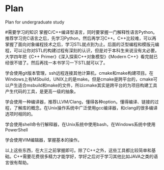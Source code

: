 # Plan
Plan for undergraduate study

#需要学习的知识
掌握C/C++编译型语言，同时要掌握一门解释性语言Python。推荐学习完C语言之后，先学习Python，然后再学习C++。C++比较难，可以再掌握了面向对象编程技术之后，学习STL就点到为止。后面的泛型编程和模版元编程，可以让你对STL的构建过程有深刻的认识，但是对于本科生来说没有太必要。大学四年把《C++ Primer》《深入探索C++对象模型》《Modern C++》看完就已经很不错了。然后再找一本书学习一下STL就可以了。

学会使用git版本管理，ssh远程连接其他计算机，cmake和make构建项目。在Windows上有MSbuild，UNIX上的是make。但是cmake是跨平台的，cmake可以产生适合msbuild和make的文件，所以cmake其实是跨平台的为项目构建工具产生代码的工具，是更高一级的抽象。

学会使用一种编译器，推荐LLVM/Clang，懂得各种option。懂得编译、链接的过程，了解库的概念。在Unix操作系统中广泛使用gcc编译器，和clang的很多编译选项时相同的。

学会使用shell命令行解释器，在Unix系统中使用bash，在Windows系统中使用PowerShell

学会使用VIM编辑器，掌握基本的操作。

以上这些东西，在大三之前掌握即可。除了C++之外，这些工具都比较简单和基础。C++需要花费很多精力才能学好，学好之后对于学习其他比如JAVA之类的语言很有帮助。
